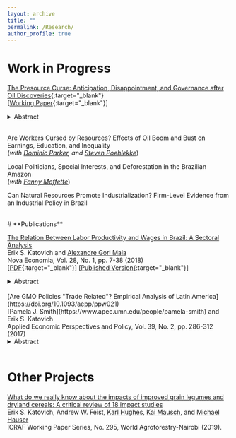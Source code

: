 ```yaml
---
layout: archive
title: ""
permalink: /Research/
author_profile: true
---
```

# **Work in Progress**<br/>

[The Presource Curse: Anticipation, Disappointment, and Governance after Oil Discoveries](/files/Katovich_PresourceCurse.pdf){:target="_blank"}<br/>
[[Working Paper](/files/Katovich_PresourceCurse.pdf){:target="_blank"}] <br/>
<details><summary>Abstract</summary>
Major resource discoveries may cause governments and politicians to alter their behavior
based on expectations of future revenues. Yet discoveries often fail to pan out. Do public spending and political competition increase in anticipation of future
windfalls? Are there long-term consequences of disappointed expectations? I test
for subnational evidence of this “Presource Curse” following a wave of offshore oil
discoveries in Brazil between 2000-2017. I exploit a quasi-experiment created by
Brazil’s formulaic sharing rules for oil and gas revenues, which allow municipal governments
to predict whether they will benefit from exogenous offshore discoveries.
Drawing on an original geolocated dataset of 179 major discovery announcements,
I use event studies to estimate dynamic effects of discoveries on municipal public
finances, public goods provision, political competition, and firm entry and hiring.
To explore the effects of disappointment, I build a model of offshore oil production
and royalty allocation to forecast each municipality’s expected revenue stream after
discovery announcements. I find that disappointment was widespread: 30 of 48
Brazilian municipalities affected by discovery announcements between 2000-2017 ultimately
receive less than 40% of the revenues they could have expected. Further, I
find that municipalities do not exhibit rapid anticipatory responses to discovery announcements,
but ten years after a discovery, municipalities where production met
expectations enjoy significant increases in revenues (+75%) and spending (+21%)
relative to never-treated controls. They do not, however, show improvements in
public goods provision. Disappointed municipalities experience reduced per capita
investment (-57%) and education and health spending (-26%) ten years on, suggesting
these places are worse off than control municipalities that never received a
discovery. Local political competition intensifies after discovery announcements.<br/>
</details> 
<br/>

Are Workers Cursed by Resources? Effects of Oil Boom and Bust on Earnings, Education, and Inequality  <br/> (_with [Dominic Parker](https://aae.wisc.edu/dparker/), and [Steven Poehlekke](https://unidirectory.auckland.ac.nz/profile/steven-poelhekke)_)

Local Politicians, Special Interests, and Deforestation in the Brazilian Amazon <br/> (_with [Fanny Moffette](https://fannymoffette.com/)_)

Can Natural Resources Promote Industrialization? Firm-Level Evidence from an Industrial Policy in Brazil

<br/>
# **Publications**<br/>

[The Relation Between Labor Productivity and Wages in Brazil: A Sectoral Analysis](https://doi.org/10.1590/0103-6351/3943)<br/>
Erik S. Katovich and [Alexandre Gori Maia](https://www4.eco.unicamp.br/docentes/gori/)<br/>
Nova Economia, Vol. 28, No. 1, pp. 7-38 (2018)<br/>
[[PDF](/files/Katovich_Maia_NovaEconomia.pdf){:target="_blank"}] [[Published Version](https://doi.org/10.1590/0103-6351/3943){:target="_blank"}] <br/>
<details><summary>Abstract</summary>
Labor productivity is a crucial long-run determinant of real wages. Nonetheless, wage and productivity dynamics often diverge in practice due to a range of economic and institutional factors. This study analyzes the relation between the dynamics of labor productivity and wages in Brazil from 1996 to 2014, and adopts a sectoral perspective to account for divergent trends among economic sectors. Analyses are based on pooled data drawn from the National Accounts and the Pesquisa Nacional por Amostra de Domicílios, and hierarchical data models are estimated to assess the impacts of state- and sector-level factors on individuals’ wages. Results indicate that productivity is significantly positively associated with wage levels for all economic sectors, but that institutional factors such as labor formalization and minimum wage exert equally significant impacts, suggesting that wage growth over the 1996-2014 period was as much the result of institutional changes as of transformation of Brazil’s productive structure.<br/>
</details> 
<br/>
[Are GMO Policies "Trade Related"? Empirical Analysis of Latin America](https://doi.org/10.1093/aepp/ppw021)<br/>
[Pamela J. Smith](https://www.apec.umn.edu/people/pamela-smith) and Erik S. Katovich<br/>
Applied Economic Perspectives and Policy, Vol. 39, No. 2, pp. 286-312 (2017)<br/>
<details><summary>Abstract</summary>
This paper empirically examines whether GMO policies are “trade related” for countries in Latin America (LA). First, we use the Balassa index to assess the “revealed comparative advantage” of LA countries. We find that LA countries have a revealed comparative advantage in GMO industries relative to the world, and that intra-regional trade in these industries is modest relative to external trade. Second, we estimate the Gravity model to examine the effects of importers’ GMO policies on Argentina and Brazil’s bilateral exports of soybeans and maize. We find that strong GMO policies in importers have a negative effect on Argentina’s bilateral exports of soybeans (an industry and country with historically high GMO content). Further, we find that past GMO policies are a strong determinant of Argentina’s future bilateral exports, and that the negative trade effects of strong GMO policies are increasing over time. In contrast, we find a weaker relationship between the GMO policies of importers and Brazil’s bilateral exports (consistent with Brazil’s more recent increases in GMO content). These findings for Argentina and Brazil provide a benchmark for other developing countries that are looking for guidance on servicing trading partners with diverse GMO policies.</details> <br/>

# **Other Projects**<br/>

[What do we really know about the impacts of improved grain legumes and dryland cereals: A critical review of 18 impact studies](10.5716/WP19006.PDF)<br/>
Erik S. Katovich, Andrew W. Feist, [Karl Hughes](http://worldagroforestry.org/staff/karl-hughes), [Kai Mausch](http://worldagroforestry.org/staff/kai-mausch), and [Michael Hauser](https://www.icrisat.org/team/dr-michael-hauser/)<br/>
ICRAF Working Paper Series, No. 295, World Agroforestry-Nairobi (2019).



